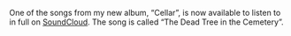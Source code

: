 One of the songs from my new album, “Cellar”, is now available to listen to in full on [SoundCloud](https://soundcloud.com/seifertmusic). The song is called “The Dead Tree in the Cemetery”.